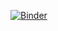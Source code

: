 [![Binder](https://mybinder.org/badge_logo.svg)](https://mybinder.org/v2/gh/iamtushara/master?urlpath=https%3A%2F%2Fgithub.com%2Fiamtushara%2FMachine-Learning-Reference%2Fblob%2Fmaster%2FMachine%2520Learning%2F2.%2520Unsupervised%2520Learning%2FClustering%2520Algorithms%2F1.%2520K-Means%2520Clustering%2FCodes%2FK-Means%2520Clustering.ipynb)
